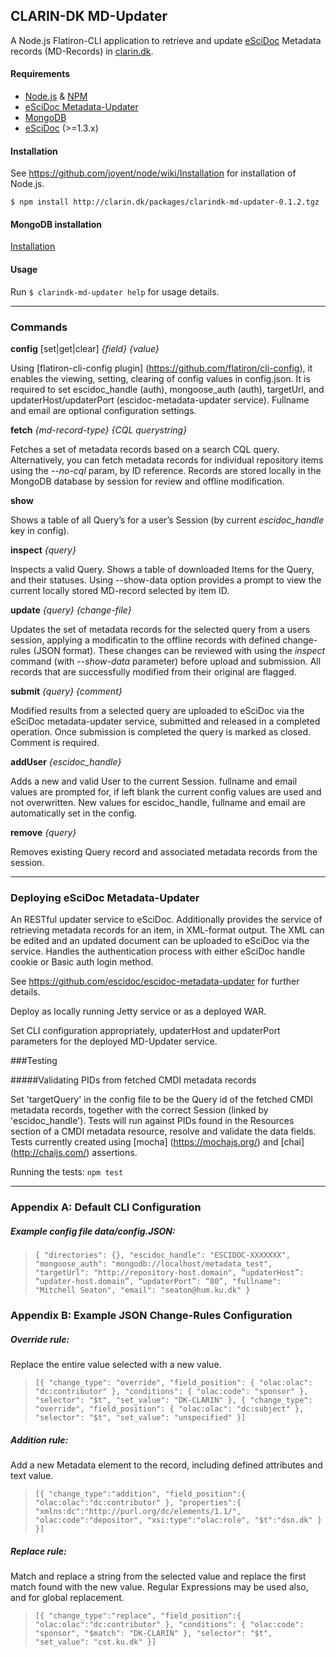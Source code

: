 ## CLARIN-DK MD-Updater

A Node.js Flatiron-CLI application to retrieve and update [eSciDoc](http://www.escidoc.org) Metadata records (MD-Records) in [clarin.dk](http://www.clarin.dk).

#### Requirements
* [Node.js](http://nodejs.org/) & [NPM](http://npmjs.org/)
* [eSciDoc Metadata-Updater](https://github.com/escidoc/escidoc-metadata-updater)
* [MongoDB](http://www.mongodb.org/)
* [eSciDoc](http://www.escidoc.org) (>=1.3.x)

#### Installation
See https://github.com/joyent/node/wiki/Installation for installation of Node.js.

``$ npm install http://clarin.dk/packages/clarindk-md-updater-0.1.2.tgz``

#### MongoDB installation
[Installation](http://docs.mongodb.org/manual/installation/)

#### Usage
Run ``$ clarindk-md-updater help`` for usage details.

- - -

### Commands

**config** [set|get|clear] *{field} {value}*

Using [flatiron-cli-config plugin] (https://github.com/flatiron/cli-config), it enables the viewing, setting, clearing of config values in config.json. It is required to set escidoc_handle (auth), mongoose_auth (auth), targetUrl, and updaterHost/updaterPort (escidoc-metadata-updater service). Fullname and email are optional configuration settings.

**fetch** *{md-record-type} {CQL querystring}*

Fetches a set of metadata records based on a search CQL query. Alternatively, you can fetch metadata records for individual repository items using the *--no-cql* param, by ID reference. Records are stored locally in the MongoDB database by session for review and offline modification.

**show**

Shows a table of all Query’s for a user’s Session (by current *escidoc_handle* key in config).

**inspect** *{query}*

Inspects a valid Query. Shows a table of downloaded Items for the Query, and their statuses. Using --show-data option provides a prompt to view the current locally stored MD-record selected by item ID.

**update** *{query} {change-file}*

Updates the set of metadata records for the selected query from a users session, applying a modificatin to the offline records with defined change-rules (JSON format). These changes can be reviewed with using the *inspect* command (with *--show-data* parameter) before upload and submission. All records that are successfully modified from their original are flagged.

**submit** *{query} {comment}*

Modified results from a selected query are uploaded to eSciDoc via the eSciDoc metadata-updater service, submitted and released in a completed operation.
Once submission is completed the query is marked as closed. Comment is required.

**addUser** *{escidoc_handle}*

Adds a new and valid User to the current Session. fullname and email values are prompted for, if left blank the current config values are used and not overwritten. New values for escidoc_handle, fullname and email are automatically set in the config.

**remove** *{query}*

Removes existing Query record and associated metadata records from the session.

- - -

### Deploying eSciDoc Metadata-Updater

An RESTful updater service to eSciDoc. Additionally provides the service of retrieving metadata records for an item, in XML-format output. The XML can be edited and an updated document can be uploaded to eSciDoc via the service. Handles the authentication process with either eSciDoc handle cookie or Basic auth login method.

See https://github.com/escidoc/escidoc-metadata-updater for further details.

Deploy as locally running Jetty service or as a deployed WAR.

Set CLI configuration appropriately, updaterHost and updaterPort parameters for the deployed MD-Updater service.

###Testing

#####Validating PIDs from fetched CMDI metadata records

Set 'targetQuery' in the config file to be the Query id of the fetched CMDI metadata records, together with the correct Session (linked by 'escidoc_handle'). Tests will run against PIDs found in the Resources section of a CMDI metadata resource, resolve and validate the data fields. Tests currently created using [mocha] (https://mochajs.org/) and [chai] (http://chaijs.com/) assertions.

Running the tests:
``npm test``

- - -

### Appendix A: Default CLI Configuration

##### Example config file data/config.JSON:
>``
{
  "directories": {},
  "escidoc_handle": "ESCIDOC-XXXXXXX",
  "mongoose_auth": "mongodb://localhost/metadata_test",
  "targetUrl": "http://repository-host.domain",
  “updaterHost”: “updater-host.domain”,
  “updaterPort”: “80”,
  "fullname": "Mitchell Seaton",
  "email": "seaton@hum.ku.dk"
}
``

### Appendix B: Example JSON Change-Rules Configuration

##### Override rule:
Replace the entire value selected with a new value.
>``
[{
  "change_type": "override",
  "field_position": { "olac:olac": "dc:contributor" },
  "conditions": { "olac:code": "sponsor" },
  "selector": "$t",
  "set_value": "DK-CLARIN"
},
{
  "change_type": "override",
  "field_position": { "olac:olac": "dc:subject" },
  "selector": "$t",
  "set_value": "unspecified"
}]
``

##### Addition rule:
Add a new Metadata element to the record, including defined attributes and text value.
>``
[{
  "change_type":"addition",
  "field_position":{
     "olac:olac":"dc:contributor"
  },
  "properties":{
     "xmlns:dc":"http://purl.org/dc/elements/1.1/",
     "olac:code":"depositor",
     "xsi:type":"olac:role",
     "$t":"dsn.dk"
  }
}]
``

##### Replace rule:
Match and replace a string from the selected value and replace the first match found with the new value. Regular Expressions may be used also, and for global replacement.

>``
[{
  "change_type":"replace",
  "field_position":{
     "olac:olac":"dc:contributor"
  },
  "conditions": {
     "olac:code": "sponsor",
     "$match": "DK-CLARIN"
  },
  "selector": "$t",
  "set_value": "cst.ku.dk"
}]
``
